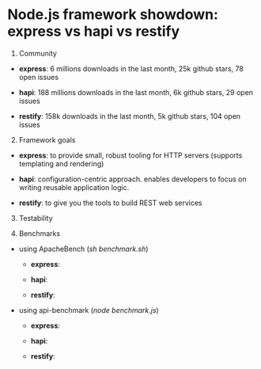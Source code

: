 # Node.js framework showdown: express vs hapi vs restify

1. Community

  - **express**: 6 millions downloads in the last month, 25k github stars, 78 open issues

  - **hapi**: 188 millions downloads in the last month, 6k github stars, 29 open issues

  - **restify**: 158k downloads in the last month, 5k github stars, 104 open issues

2. Framework goals

  - **express**: to provide small, robust tooling for HTTP servers (supports templating and rendering)

  - **hapi**: configuration-centric approach. enables developers to focus on writing reusable application logic.

  - **restify**: to give you the tools to build REST web services

3. Testability

4. Benchmarks

  - using ApacheBench (*sh benchmark.sh*)

    - **express**:

    - **hapi**:

    - **restify**:

  - using api-benchmark (*node benchmark.js*)

    - **express**:

    - **hapi**:

    - **restify**: